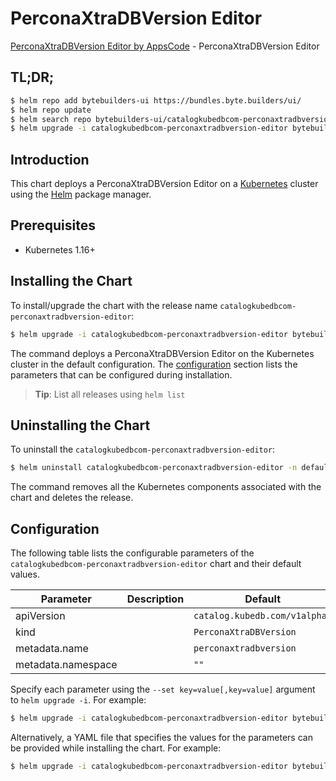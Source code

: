 # PerconaXtraDBVersion Editor

[PerconaXtraDBVersion Editor by AppsCode](https://byte.builders) - PerconaXtraDBVersion Editor

## TL;DR;

```bash
$ helm repo add bytebuilders-ui https://bundles.byte.builders/ui/
$ helm repo update
$ helm search repo bytebuilders-ui/catalogkubedbcom-perconaxtradbversion-editor --version=v0.4.17
$ helm upgrade -i catalogkubedbcom-perconaxtradbversion-editor bytebuilders-ui/catalogkubedbcom-perconaxtradbversion-editor -n default --create-namespace --version=v0.4.17
```

## Introduction

This chart deploys a PerconaXtraDBVersion Editor on a [Kubernetes](http://kubernetes.io) cluster using the [Helm](https://helm.sh) package manager.

## Prerequisites

- Kubernetes 1.16+

## Installing the Chart

To install/upgrade the chart with the release name `catalogkubedbcom-perconaxtradbversion-editor`:

```bash
$ helm upgrade -i catalogkubedbcom-perconaxtradbversion-editor bytebuilders-ui/catalogkubedbcom-perconaxtradbversion-editor -n default --create-namespace --version=v0.4.17
```

The command deploys a PerconaXtraDBVersion Editor on the Kubernetes cluster in the default configuration. The [configuration](#configuration) section lists the parameters that can be configured during installation.

> **Tip**: List all releases using `helm list`

## Uninstalling the Chart

To uninstall the `catalogkubedbcom-perconaxtradbversion-editor`:

```bash
$ helm uninstall catalogkubedbcom-perconaxtradbversion-editor -n default
```

The command removes all the Kubernetes components associated with the chart and deletes the release.

## Configuration

The following table lists the configurable parameters of the `catalogkubedbcom-perconaxtradbversion-editor` chart and their default values.

|     Parameter      | Description |                 Default                  |
|--------------------|-------------|------------------------------------------|
| apiVersion         |             | <code>catalog.kubedb.com/v1alpha1</code> |
| kind               |             | <code>PerconaXtraDBVersion</code>        |
| metadata.name      |             | <code>perconaxtradbversion</code>        |
| metadata.namespace |             | <code>""</code>                          |


Specify each parameter using the `--set key=value[,key=value]` argument to `helm upgrade -i`. For example:

```bash
$ helm upgrade -i catalogkubedbcom-perconaxtradbversion-editor bytebuilders-ui/catalogkubedbcom-perconaxtradbversion-editor -n default --create-namespace --version=v0.4.17 --set apiVersion=catalog.kubedb.com/v1alpha1
```

Alternatively, a YAML file that specifies the values for the parameters can be provided while
installing the chart. For example:

```bash
$ helm upgrade -i catalogkubedbcom-perconaxtradbversion-editor bytebuilders-ui/catalogkubedbcom-perconaxtradbversion-editor -n default --create-namespace --version=v0.4.17 --values values.yaml
```
